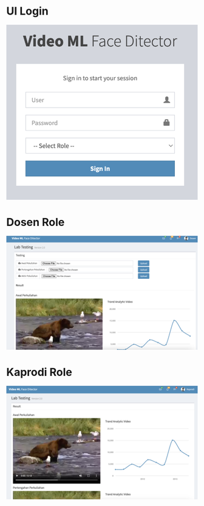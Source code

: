 # UI Login
![alt text](https://github.com/adesulaiman/UI_UX_ML_Python/blob/main/login.png)
# Dosen Role
![alt text](https://github.com/adesulaiman/UI_UX_ML_Python/blob/main/dosen.png)
# Kaprodi Role
![alt text](https://github.com/adesulaiman/UI_UX_ML_Python/blob/main/kaprodi.png)
